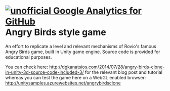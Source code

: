 [![unofficial Google Analytics for GitHub](https://gaforgithub.azurewebsites.net/api?repo=AngryBirdsStyleGame)](https://github.com/dgkanatsios/gaforgithub)
Angry Birds style game
===============

An effort to replicate a level and relevant mechanisms of Rovio's famous Angry Birds game, built in Unity game engine. Source code is provided for educational purposes.

You can check here: http://dgkanatsios.com/2014/07/28/angry-birds-clone-in-unity-3d-source-code-included-3/ for the relevant blog post and tutorial whereas you can test the game here on a WebGL enabled browser: http://unitysamples.azurewebsites.net/angrybirdsclone
